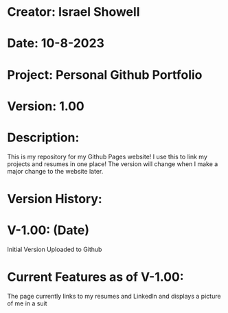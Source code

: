 # Creator: Israel Showell
# Date: 10-8-2023
# Project: Personal Github Portfolio
# Version: 1.00

# Description:
This is my repository for my Github Pages website! I use this to link my projects and resumes in one place!
The version will change when I make a major change to the website later.


# Version History:
# V-1.00: (Date)
Initial Version
Uploaded to Github

# Current Features as of V-1.00:
The page currently links to my resumes and Linkedln and displays a picture of me in a suit


